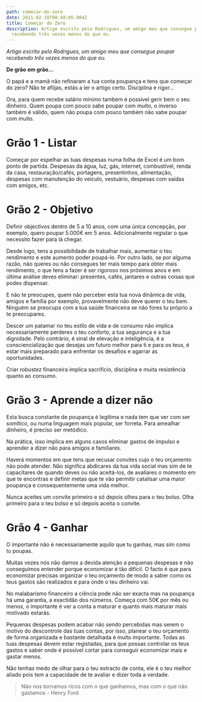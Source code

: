 ```yaml
---
path: comecar-do-zero
date: 2021-02-18T08:44:05.804Z
title: Começar do Zero
description: Artigo escrito pelo Rodrigues, um amigo meu que consegue poupar
  recebendo três vezes menos do que eu.
---
```

*Artigo escrito pelo Rodrigues, um amigo meu que consegue poupar recebendo três vezes menos do que eu.*

**De grão em grão…**

O papá e a mamã não refinaram a tua conta poupança e tens que começar do zero? Não te aflijas, estás a ler o artigo certo. Disciplina e rigor…

Ora, para quem recebe salário mínimo também é possível gerir bem o seu dinheiro. Quem poupa com pouco sabe poupar com muito, o inverso também é válido, quem não poupa com pouco também não sabe poupar com muito.

# Grão 1 - Listar

Começar por espelhar as tuas despesas numa folha de Excel é um bom ponto de partida. Despesas da água, luz, gás, internet, combustível, renda da casa, restauração/cafés, portagens, presentinhos, alimentação, despesas com manutenção do veículo, vestuário, despesas com saídas com amigos, etc.

# Grão 2 - Objetivo

Definir objectivos dentro de 5 a 10 anos, com uma única concepção, por exemplo, quero poupar 5.000€ em 5 anos. Adicionalmente registar o que necessito fazer para lá chegar.

Desde logo, tens a possibilidade de trabalhar mais, aumentar o teu rendimento e este aumento poder poupá-lo. Por outro lado, se por alguma razão, não queres ou não consegues ter mais tempo para obter mais rendimento, o que tens a fazer é ser rigoroso nos próximos anos e em última análise deves eliminar: presentes, cafés, jantares e outras coisas que podes dispensar.

E não te preocupes, quem não perceber esta tua nova dinâmica de vida, amigos e família por exemplo, provavelmente não deve querer o teu bem. Ninguém se preocupa com a tua saúde financeira se não fores tu próprio a te preocupares.

Descer um patamar no teu estilo de vida e de consumo não implica necessariamente perderes o teu conforto, a tua segurança e a tua dignidade. Pelo contrário, é sinal de elevação e inteligência, é a consciencialização que desejas um futuro melhor para ti e para os teus, é estar mais preparado para enfrentar os desafios e agarrar as oportunidades.  

Criar robustez financeira implica sacrifício, disciplina e muita resistência quanto ao consumo. 

# Grão 3 - Aprende a dizer não 

Esta busca constante de poupança é legítima e nada tem que ver com ser somítico, ou numa linguagem mais popular, ser forreta. Para amealhar dinheiro, é preciso ser metódico.

Na prática, isso implica em alguns casos eliminar gastos de impulso e aprender a dizer não para amigos e familiares.

Haverá momentos em que tens que recusar convites cujo o teu orçamento não pode atender. Não significa abdicares da tua vida social mas sim de te capacitares de quando deves ou não aceitá-los, de avaliares o momento em que te encontras e definir metas que te vão permitir catalisar uma maior poupança e consequentemente uma vida melhor.

Nunca aceites um convite primeiro e só depois olhes para o teu bolso. Olha primeiro para o teu bolso e só depois aceita o convite. 

# Grão 4 - Ganhar

O importante não é necessariamente aquilo que tu ganhas, mas sim como tu poupas.

Muitas vezes nós não damos a devida atenção a pequenas despesas e não conseguimos entender porque economizar é tão difícil. O facto é que para economizar precisas organizar o teu orçamento de modo a saber como os teus gastos são realizados e para onde o teu dinheiro vai.

No malabarismo financeiro a ciência pode não ser exacta mas na poupança há uma garantia, a exactidão dos números. Começa com 50€ por mês ou menos, o importante é ver a conta a maturar e quanto mais maturar mais motivado estarás.

Pequenas despesas podem acabar não sendo percebidas mas serem o motivo do descontrole das tuas contas, por isso, planear o teu orçamento de forma organizada e bastante detalhada é muito importante. Todas as tuas despesas devem estar registadas, para que possas controlar os teus gastos e saber onde é possível cortar para conseguir economizar mais e gastar menos.

Não tenhas medo de olhar para o teu extracto de conta, ele é o teu melhor aliado pois tem a capacidade de te avaliar e dizer toda a verdade.

> Não nos tornamos ricos com o que ganhamos, mas com o que não gastamos - Henry Ford